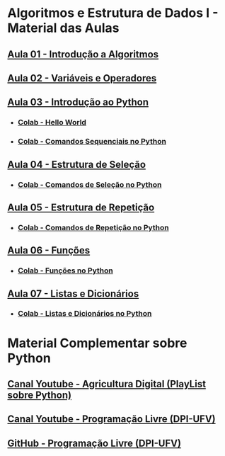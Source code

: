 # Algoritmos e Estrutura de Dados I - Material das Aulas

## [Aula 01 - Introdução a Algoritmos](https://github.com/gustavowillam/AEDI/blob/main/slides/01-AEDI-Introducao%20a%20Algoritmos.pdf)

## [Aula 02 - Variáveis e Operadores](https://github.com/gustavowillam/AEDI/blob/main/slides/02-AEDI-Variaveis%20e%20Operadores.pdf)

## [Aula 03 - Introdução ao Python](https://github.com/gustavowillam/AEDI/blob/main/slides/03-AEDI-Introducao%20ao%20Python.pdf)

* ### [Colab - Hello World](https://colab.research.google.com/drive/1vV3gfgh2QNr5xSlqj3q3Ph_l7TK5w3Ix?usp=sharing)

* ### [Colab - Comandos Sequenciais no Python](https://colab.research.google.com/drive/1rX-7152BkZeCZbXB490YYbb8AjSufY5X?usp=sharing)

## [Aula 04 - Estrutura de Seleção](https://github.com/gustavowillam/AEDI/blob/main/slides/04-AEDI-Estrutura%20de%20Selecao.pdf)

* ### [Colab - Comandos de Seleção no Python](https://colab.research.google.com/drive/1RBSWOl6AWQKa6GUl3bkIObmo-qUr9B2Y?usp=sharing)

## [Aula 05 - Estrutura de Repetição](https://github.com/gustavowillam/AEDI/blob/main/slides/05-AEDI-Estrutura%20de%20Repeticao.pdf)

* ### [Colab - Comandos de Repetição no Python](https://colab.research.google.com/drive/1O-WhqBb_e02W_7JWBB-aYIcYUNR04naz?usp=sharing)



## [Aula 06 - Funções](https://github.com/gustavowillam/AEDI/blob/main/slides/06-AEDI-Funcoes.pdf)

* ### [Colab - Funções no Python](https://colab.research.google.com/drive/1Z5BtJTyjKyIJhfOziv4w6mLgonbWJDx0?usp=sharing)



## [Aula 07 - Listas e Dicionários](https://github.com/gustavowillam/AEDI/blob/main/slides/07-AEDI-Listas-Pesquisa%20e%20Ordenacao.pdf)

* ### [Colab - Listas e Dicionários no Python](https://colab.research.google.com/drive/1Ak1q7UYfTYxndIgvoY_NZ8-bvC9vWJwz?usp=sharing)



# Material Complementar sobre Python

## [Canal Youtube - Agricultura Digital (PlayList sobre Python)](https://www.youtube.com/playlist?list=PLVmqNeV0L_zvTZC3uRvzMpySm4XzDVLHS)

## [Canal Youtube - Programação Livre (DPI-UFV)](https://sites.google.com/view/cursosdpi/in%C3%ADcio?authuser=0)

## [GitHub        - Programação Livre (DPI-UFV)](https://computacaolivreufv.github.io/web/)
